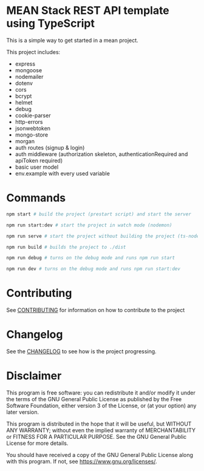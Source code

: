# MEAN Stack REST API template using TypeScript
This is a simple way to get started in a mean project.

This project includes:
- express
- mongoose
- nodemailer
- dotenv
- cors
- bcrypt
- helmet
- debug
- cookie-parser
- http-errors
- jsonwebtoken
- mongo-store
- morgan
- auth routes (signup & login)
- auth middleware (authorization skeleton, authenticationRequired and apiToken required)
- basic user model
- env.example with every used variable

# Commands

```sh
npm start # build the project (prestart script) and start the server

npm run start:dev # start the project in watch mode (nodemon)

npm run serve # start the project without building the project (ts-node)

npm run build # builds the project to ./dist

npm run debug # turns on the debug mode and runs npm run start

npm run dev # turns on the debug mode and runs npm run start:dev
```
# Contributing

See [CONTRIBUTING](./CONTRIBUTING.md) for information on how to contribute to the project

# Changelog

See the [CHANGELOG](./CHANGELOG.md) to see how is the project progressing.

# Disclaimer

This program is free software: you can redistribute it and/or modify it under the terms of the GNU General Public License as published by the Free Software Foundation, either version 3 of the License, or (at your option) any later version.

This program is distributed in the hope that it will be useful, but WITHOUT ANY WARRANTY; without even the implied warranty of MERCHANTABILITY or FITNESS FOR A PARTICULAR PURPOSE. See the GNU General Public License for more details.

You should have received a copy of the GNU General Public License along with this program. If not, see <https://www.gnu.org/licenses/>. 